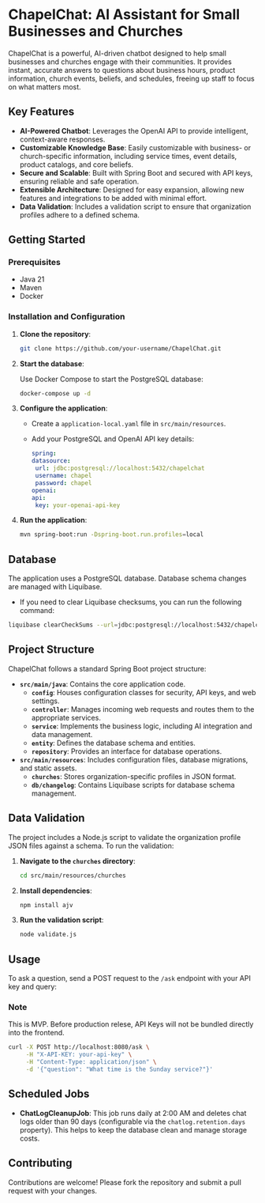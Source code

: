 # ChapelChat: AI Assistant for Small Businesses and Churches

ChapelChat is a powerful, AI-driven chatbot designed to help small businesses and churches engage with their communities. It provides instant, accurate answers to questions about business hours, product information, church events, beliefs, and schedules, freeing up staff to focus on what matters most.

## Key Features

- **AI-Powered Chatbot**: Leverages the OpenAI API to provide intelligent, context-aware responses.
- **Customizable Knowledge Base**: Easily customizable with business- or church-specific information, including service times, event details, product catalogs, and core beliefs.
- **Secure and Scalable**: Built with Spring Boot and secured with API keys, ensuring reliable and safe operation.
- **Extensible Architecture**: Designed for easy expansion, allowing new features and integrations to be added with minimal effort.
- **Data Validation**: Includes a validation script to ensure that organization profiles adhere to a defined schema.

## Getting Started

### Prerequisites

- Java 21
- Maven
- Docker

### Installation and Configuration

1. **Clone the repository**:

   ```bash
   git clone https://github.com/your-username/ChapelChat.git
   ```

2. **Start the database**:

   Use Docker Compose to start the PostgreSQL database:

   ```bash
   docker-compose up -d
   ```

3. **Configure the application**:

   - Create a `application-local.yaml` file in `src/main/resources`.
   - Add your PostgreSQL and OpenAI API key details:
   
        ```yaml
     spring:
       datasource:
         url: jdbc:postgresql://localhost:5432/chapelchat
         username: chapel
         password: chapel
     openai:
       api:
         key: your-openai-api-key
     ```

4. **Run the application**:

   ```bash
   mvn spring-boot:run -Dspring-boot.run.profiles=local
   ```

## Database

The application uses a PostgreSQL database. Database schema changes are managed with Liquibase.

- If you need to clear Liquibase checksums, you can run the following command:

```bash
liquibase clearCheckSums --url=jdbc:postgresql://localhost:5432/chapelchat --username=chapel --password=chapel
```

## Project Structure

ChapelChat follows a standard Spring Boot project structure:

- **`src/main/java`**: Contains the core application code.
  - **`config`**: Houses configuration classes for security, API keys, and web settings.
  - **`controller`**: Manages incoming web requests and routes them to the appropriate services.
  - **`service`**: Implements the business logic, including AI integration and data management.
  - **`entity`**: Defines the database schema and entities.
  - **`repository`**: Provides an interface for database operations.
- **`src/main/resources`**: Includes configuration files, database migrations, and static assets.
  - **`churches`**: Stores organization-specific profiles in JSON format.
  - **`db/changelog`**: Contains Liquibase scripts for database schema management.

## Data Validation

The project includes a Node.js script to validate the organization profile JSON files against a schema. To run the validation:

1. **Navigate to the `churches` directory**:

   ```bash
   cd src/main/resources/churches
   ```

2. **Install dependencies**:

   ```bash
   npm install ajv
   ```

3. **Run the validation script**:

   ```bash
   node validate.js
   ```

## Usage

To ask a question, send a POST request to the `/ask` endpoint with your API key and query:

### Note

This is MVP. Before production relese, API Keys will not be bundled directly into the frontend. 

```bash
curl -X POST http://localhost:8080/ask \
     -H "X-API-KEY: your-api-key" \
     -H "Content-Type: application/json" \
     -d '{"question": "What time is the Sunday service?"}'
```

## Scheduled Jobs

- **ChatLogCleanupJob**: This job runs daily at 2:00 AM and deletes chat logs older than 90 days (configurable via the `chatlog.retention.days` property). This helps to keep the database clean and manage storage costs.

## Contributing

Contributions are welcome! Please fork the repository and submit a pull request with your changes.

